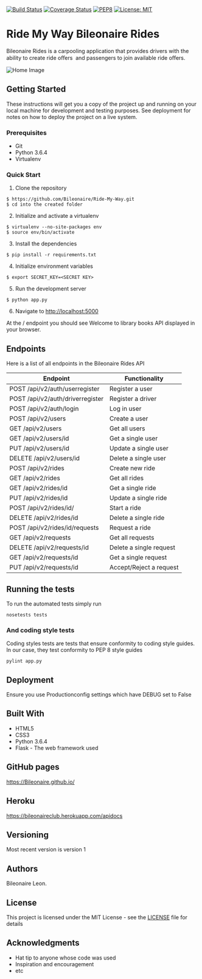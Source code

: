 [![Build Status](https://travis-ci.org/Bileonaire/Ride-My-Way.svg?branch=Develop-V3-API)](https://travis-ci.org/Bileonaire/Ride-My-Way)
[![Coverage Status](https://coveralls.io/repos/github/Bileonaire/Ride-My-Way/badge.svg?branch=Develop-V3-API)](https://coveralls.io/github/Bileonaire/Ride-My-Way?branch=Develop-V3-API)
[![PEP8](https://img.shields.io/badge/code%20style-pep8-green.svg)](https://www.python.org/dev/peps/pep-0008/)
[![License: MIT](https://img.shields.io/badge/License-MIT-green.svg)](https://opensource.org/licenses/MIT)

# Ride My Way Bileonaire Rides
Bileonaire Rides is a carpooling application that provides drivers with the ability to create ride oﬀers  and passengers to join available ride oﬀers. 

![Home Image](https://raw.github.com/Bileonaire/Ride-My-Way/Develop-V1-API/bileonaire.jpg)

## Getting Started

These instructions will get you a copy of the project up and running on your local machine for development and testing purposes. See deployment for notes on how to deploy the project on a live system.

### Prerequisites

* Git
* Python 3.6.4
* Virtualenv

### Quick Start

1. Clone the repository

```
$ https://github.com/Bileonaire/Ride-My-Way.git
$ cd into the created folder
```
  
2. Initialize and activate a virtualenv

```
$ virtualenv --no-site-packages env
$ source env/bin/activate
```

3. Install the dependencies

```
$ pip install -r requirements.txt
```

4. Initialize environment variables

```
$ export SECRET_KEY=<SECRET KEY>
```

5. Run the development server

```
$ python app.py
```

6. Navigate to [http://localhost:5000](http://localhost:5000)

At the / endpoint you should see Welcome to library books API displayed in your browser.

## Endpoints

Here is a list of all endpoints in the Bileonaire Rides API

Endpoint | Functionality 
------------ | -------------
POST   /api/v2/auth/userregister | Register a user
POST   /api/v2/auth/driverregister | Register a driver
POST   /api/v2/auth/login | Log in user
POST   /api/v2/users | Create a user
GET    /api/v2/users | Get all users
GET   /api/v2/users/id | Get a single user
PUT  /api/v2/users/id | Update a single user
DELETE   /api/v2/users/id | Delete a single user
POST   /api/v2/rides | Create new ride
GET   /api/v2/rides | Get all rides
GET   /api/v2/rides/id | Get a single ride
PUT   /api/v2/rides/id | Update a single ride
POST   /api/v2/rides/id/ | Start a ride
DELETE   /api/v2/rides/id | Delete a single ride
POST   /api/v2/rides/id/requests | Request a ride
GET   /api/v2/requests | Get all requests
DELETE   /api/v2/requests/id | Delete a single request
GET   /api/v2/requests/id | Get a single request
PUT  /api/v2/requests/id | Accept/Reject a request

## Running the tests

To run the automated tests simply run

```
nosetests tests
```

### And coding style tests

Coding styles tests are tests that ensure conformity to coding style guides. In our case, they test conformity to
PEP 8 style guides

```
pylint app.py
```

## Deployment

Ensure you use Productionconfig settings which have DEBUG set to False

## Built With

* HTML5
* CSS3
* Python 3.6.4
* Flask - The web framework used

## GitHub pages

https://Bileonaire.github.io/

## Heroku

https://bileonaireclub.herokuapp.com/apidocs

## Versioning

Most recent version is version 1

## Authors

Bileonaire Leon.

## License

This project is licensed under the MIT License - see the [LICENSE](LICENSE) file for details

## Acknowledgments

* Hat tip to anyone whose code was used
* Inspiration and encouragement
* etc
